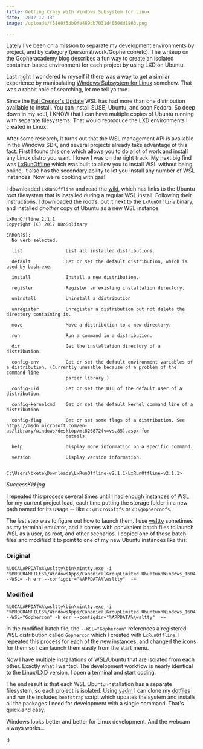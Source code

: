 ```yaml
---
title: Getting Crazy with Windows Subsystem for Linux
date: '2017-12-13'
image: /uploads/f51e0f5db0fe489db7031d4050dd1863.png

---
```



Lately I've been on a [mission](https://blog.gopheracademy.com/advent-2017/repeatable-isolated-dev-environments/) to separate my development environments by project, and by category (personal/work/Gophercon/etc).  The writeup on the Gopheracademy blog describes a fun way to create an isolated container-based environment for each project by using LXD on Ubuntu.

<!-- more -->

Last night I wondered to myself if there was a way to get a similar experience by manipulating [Windows Subsystem for Linux](https://docs.microsoft.com/en-us/windows/wsl/faq) somehow.  That was a rabbit hole of searching, let me tell ya true.

Since the [Fall Creator's Update](http://www.zdnet.com/article/windows-subsystem-for-linux-graduates-in-windows-10-fall-creators-update/) WSL has had more than one distribution available to install.  You can install SUSE, Ubuntu, and soon Fedora.  So deep down in my soul, I KNOW that I can have multiple copies of Ubuntu running with separate filesystems.  That would reproduce the LXD environments I created in Linux.

After some research, it turns out that the WSL management API is available in the Windows SDK, and several projects already take advantage of this fact.  First I found [this one](https://github.com/yuk7/WSL-DistroLauncher) which allows you to do a lot of work and install any Linux distro you want.  I knew I was on the right track.  My next big find was [LxRunOffline](https://github.com/DDoSolitary/LxRunOffline) which was built to allow you to install WSL without being online.  It also has the secondary ability to let you install any number of WSL instances.  Now we're cooking with gas!

I downloaded `LxRunOffline` and read the [wiki](https://github.com/DDoSolitary/LxRunOffline/wiki/Ubuntu), which has links to the Ubuntu root filesystem that is installed during a regular WSL install.  Following their instructions, I downloaded the rootfs, put it next to the `LxRunOffline` binary, and installed *another* copy of Ubuntu as a new WSL instance.  

```
LxRunOffline 2.1.1
Copyright (C) 2017 DDoSolitary

ERROR(S):
  No verb selected.

  list                List all installed distributions.

  default             Get or set the default distribution, which is used by bash.exe.

  install             Install a new distribution.

  register            Register an existing installation directory.

  uninstall           Uninstall a distribution

  unregister          Unregister a distribution but not delete the directory containing it.

  move                Move a distribution to a new directory.

  run                 Run a command in a distribution.

  dir                 Get the installation directory of a distribution.

  config-env          Get or set the default environment variables of a distribution. (Currently unusable because of a problem of the command line
                      parser library.)

  config-uid          Get or set the UID of the default user of a distribution.

  config-kernelcmd    Get or set the default kernel command line of a distribution.

  config-flag         Get or set some flags of a distribution. See https://msdn.microsoft.com/en-us/library/windows/desktop/mt826872(v=vs.85).aspx for
                      details.

  help                Display more information on a specific command.

  version             Display version information.


C:\Users\bkete\Downloads\LxRunOffline-v2.1.1\LxRunOffline-v2.1.1>
```



*SuccessKid.jpg*

I repeated this process several times until I had enough instances of WSL for my current project load, each time putting the storage folder in a new path named for its usage -- like `c:\microsoftfs` or `c:\gopherconfs`.

The last step was to figure out how to launch them.  I use [wsltty](https://github.com/mintty/wsltty) sometimes as my terminal emulator, and it comes with convenient batch files to launch WSL as a user, as root, and other scenarios.  I copied one of those batch files and modified it to point to one of my new Ubuntu instances like this:

### Original
```
%LOCALAPPDATA%\wsltty\bin\mintty.exe -i "%PROGRAMFILES%/WindowsApps/CanonicalGroupLimited.UbuntuonWindows_1604.2017.922.0_x64__79rhkp1fndgsc/images/icon.ico" --WSL= -h err --configdir="%APPDATA%\wsltty"  -~  
```

### Modified
```
%LOCALAPPDATA%\wsltty\bin\mintty.exe -i "%PROGRAMFILES%/WindowsApps/CanonicalGroupLimited.UbuntuonWindows_1604.2017.922.0_x64__79rhkp1fndgsc/images/icon.ico" --WSL="Gophercon" -h err --configdir="%APPDATA%\wsltty"  -~  
```

In the modified batch file, the `--WSL="Gophercon"` references a registered WSL distribution called `Gophercon` which I created with `LxRunOffline`.  I repeated this process for each of the new instances, and changed the icons for them so I can launch them easily from the start menu.

Now I have multiple installations of WSL/Ubuntu that are isolated from each other.  Exactly what I wanted.  The development workflow is nearly identical to the Linux/LXD version, I open a terminal and start coding.  

The end result is that each WSL Ubuntu installation has a separate filesystem, so each project is isolated.  Using [yadm](https://thelocehiliosan.github.io/yadm/) I can clone my [dotfiles](https://github.com/bketelsen/dotfiles) and run the included `bootstrap` script which updates the system and installs all the packages I need for development with a single command.  That's quick and easy.

Windows looks better and better for Linux development.  And the webcam always works...

:)

